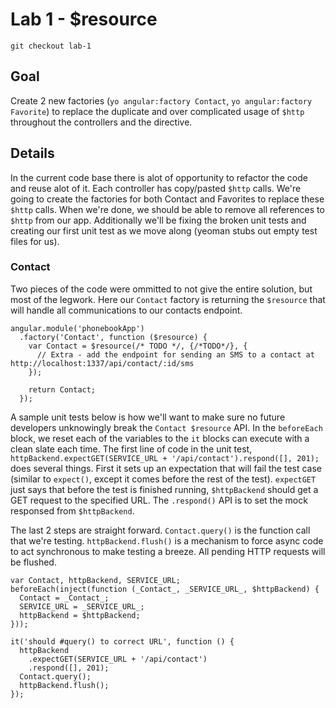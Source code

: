 # Lab 1 - $resource

`git checkout lab-1`

## Goal

Create 2 new factories (`yo angular:factory Contact`, `yo angular:factory Favorite`) to replace the duplicate and over complicated usage of `$http` throughout the controllers and the directive.

## Details

In the current code base there is alot of opportunity to refactor the code and reuse alot of it.  Each controller has copy/pasted `$http` calls.  We're going to create the factories for both Contact and Favorites to replace these `$http` calls.  When we're done, we should be able to remove all references to `$http` from our app.  Additionally we'll be fixing the broken unit tests and creating our first unit test as we move along (yeoman stubs out empty test files for us).

### Contact

Two pieces of the code were ommitted to not give the entire solution, but most of the legwork.  Here our `Contact` factory is returning the `$resource` that will handle all communications to our contacts endpoint.

```
angular.module('phonebookApp')
  .factory('Contact', function ($resource) {
    var Contact = $resource(/* TODO */, {/*TODO*/}, {
      // Extra - add the endpoint for sending an SMS to a contact at http://localhost:1337/api/contact/:id/sms
    });

    return Contact;
  });
```

A sample unit tests below is how we'll want to make sure no future developers unknowingly break the `Contact $resource` API.  In the `beforeEach` block, we reset each of the variables to the `it` blocks can execute with a clean slate each time.  The first line of code in the unit test, `httpBackend.expectGET(SERVICE_URL + '/api/contact').respond([], 201);` does several things.  First it sets up an expectation that will fail the test case (similar to `expect()`,  except it comes before the rest of the test).  `expectGET` just says that before the test is finished running, `$httpBackend` should get a GET request to the specified URL.  The `.respond()` API is to set the mock responsed from `$httpBackend`.

The last 2 steps are straight forward.  `Contact.query()` is the function call that we're testing.  `httpBackend.flush()` is a mechanism to force async code to act synchronous to make testing a breeze.  All pending HTTP requests will be flushed.

```
var Contact, httpBackend, SERVICE_URL;
beforeEach(inject(function (_Contact_, _SERVICE_URL_, $httpBackend) {
  Contact = _Contact_;
  SERVICE_URL = _SERVICE_URL_;
  httpBackend = $httpBackend;
}));

it('should #query() to correct URL', function () {
  httpBackend
    .expectGET(SERVICE_URL + '/api/contact')
    .respond([], 201);
  Contact.query();
  httpBackend.flush();
});
```